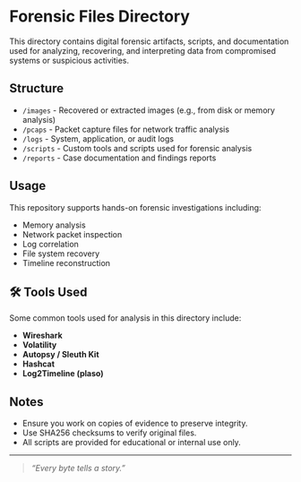 # Forensic Files Directory

This directory contains digital forensic artifacts, scripts, and documentation used for analyzing, recovering, and interpreting data from compromised systems or suspicious activities.

##  Structure

- `/images` - Recovered or extracted images (e.g., from disk or memory analysis)
- `/pcaps` - Packet capture files for network traffic analysis
- `/logs` - System, application, or audit logs
- `/scripts` - Custom tools and scripts used for forensic analysis
- `/reports` - Case documentation and findings reports

##  Usage

This repository supports hands-on forensic investigations including:
- Memory analysis
- Network packet inspection
- Log correlation
- File system recovery
- Timeline reconstruction

## 🛠 Tools Used

Some common tools used for analysis in this directory include:
- **Wireshark**
- **Volatility**
- **Autopsy / Sleuth Kit**
- **Hashcat**
- **Log2Timeline (plaso)**

##  Notes

- Ensure you work on copies of evidence to preserve integrity.
- Use SHA256 checksums to verify original files.
- All scripts are provided for educational or internal use only.

---

>  _“Every byte tells a story.”_  
